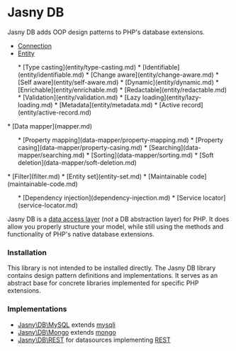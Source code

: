 Jasny DB
========

Jasny DB adds OOP design patterns to PHP's database extensions.

* [Connection](connection.md)
* [Entity](entity.md)
<ul>
  * [Type casting](entity/type-casting.md)
  * [Identifiable](entity/identifiable.md)
  * [Change aware](entity/change-aware.md)
  * [Self aware](entity/self-aware.md)
  * [Dynamic](entity/dynamic.md)
  * [Enrichable](entity/enrichable.md)
  * [Redactable](entity/redactable.md)
  * [Validation](entity/validation.md)
  * [Lazy loading](entity/lazy-loading.md)
  * [Metadata](entity/metadata.md)
  * [Active record](entity/active-record.md)
</ul>
* [Data mapper](mapper.md)
<ul>
  * [Property mapping](data-mapper/property-mapping.md)
  * [Property casing](data-mapper/property-casing.md)
  * [Searching](data-mapper/searching.md)
  * [Sorting](data-mapper/sorting.md)
  * [Soft deletion](data-mapper/soft-deletion.md)
</ul>
* [Filter](filter.md)
* [Entity set](entity-set.md)
* [Maintainable code](maintainable-code.md)
<ul>
  * [Dependency injection](dependency-injection.md)
  * [Service locator](service-locator.md)
</ul>

Jasny DB is a [data access layer](https://en.wikipedia.org/wiki/Data_access_layer) (*not* a DB abstraction layer) for
PHP. It does allow you properly structure your model, while still using the methods and functionality of PHP's native
database extensions.

### Installation
This library is not intended to be installed directly. The Jasny DB library contains design pattern definitions and
implementations. It serves as an abstract base for concrete libraries implemented for specific PHP extensions.

### Implementations

* [Jasny\DB\MySQL](http://github.com/jasny/db-mysql) extends [mysqli](http://php.net/mysqli)
* [Jasny\DB\Mongo](http://github.com/jasny/db-mongo) extends [mongo](http://php.net/mongo)
* [Jasny\DB\REST](http://github.com/jasny/db-rest) for datasources implementing
  [REST](http://en.wikipedia.org/wiki/Representational_state_transfer)

